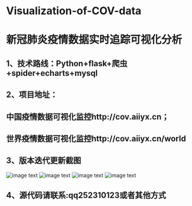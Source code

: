 # Visualization-of-COV-data
# 新冠肺炎疫情数据实时追踪可视化分析

## 1、技术路线：Python+flask+爬虫+spider+echarts+mysql

## 2、项目地址：

## 中国疫情数据可视化监控http://cov.aiiyx.cn；

## 世界疫情数据可视化监控http://cov.aiiyx.cn/world

## 3、版本迭代更新截图

![image text](https://github.com/YX1900/Visualization-of-COV-data/master/blob/picc1.png)
![image text](https://github.com/YX1900/Visualization-of-COV-data/master/blob/picc2.png)
![image text](https://github.com/YX1900/Visualization-of-COV-data/master/blob/picc3.png)
![image text](https://github.com/YX1900/Visualization-of-COV-data/master/blob/picc4.png)

## 4、源代码请联系:qq252310123或者其他方式

